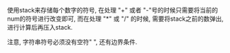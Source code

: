 使用stack来存储每个数字的符号, 在处理 "+" 或者 "-"号的时候只需要将当前的num的符号进行改变即可, 而在处理 "\*" 或 "/" 的时候, 需要将stack之前的数弹出, 进行计算后再压入stack.

注意, 字符串符号必须没有空符" ", 还有边界条件.
